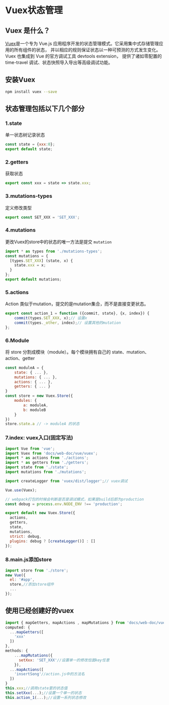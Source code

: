 # Vuex状态管理

## Vuex 是什么？

[Vuex](https://vuex.vuejs.org/zh-cn/)是一个专为 Vue.js 应用程序开发的状态管理模式。它采用集中式存储管理应用的所有组件的状态，
并以相应的规则保证状态以一种可预测的方式发生变化。Vuex 也集成到 Vue 的官方调试工具 devtools extension，
提供了诸如零配置的 time-travel 调试、状态快照导入导出等高级调试功能。

## 安装Vuex

```bash
npm install vuex --save
```

## 状态管理包括以下几个部分

### 1.state

单一状态树记录状态

```js
const state = {xxx:0};
export default state;
```  

### 2.getters

获取状态

```js
export const xxx = state => state.xxx;
``` 

### 3.mutations-types

定义修改类型

```js
export const SET_XXX = 'SET_XXX';
``` 

### 4.mutations

更改Vuex的store中的状态的唯一方法是提交 `mutation`

```js
import * as types from './mutations-types';
const mutations = {
  [types.SET_XXX] (state, x) {
    state.xxx = x;
  }
};
export default mutations;
```

### 5.actions

Action 类似于mutation，提交的是mutation集合，而不是直接变更状态。

```js
export const action_1 = function ({commit, state}, {x, index}) {
    commit(types.SET_XXX, x);// 设置x
    commit(types._other, index);// 设置其他的mutation
};
```

### 6.Module

将 store 分割成模块（module）。每个模块拥有自己的 state、mutation、action、getter

```js
const moduleA = {
    state: { ... },
    mutations: { ... },
    actions: { ... },
    getters: { ... }
}
const store = new Vuex.Store({
    modules: {
        a: moduleA,
        b: moduleB
    }
})
store.state.a // -> moduleA 的状态
```   

### 7.index: vuex入口(固定写法)

```js
import Vue from 'vue';
import Vuex from 'docs/web-doc/vue/vuex';
import * as actions from './actions';
import * as getters from './getters';
import state from './state';
import mutations from './mutations';

import createLogger from 'vuex/dist/logger';// vuex调试

Vue.use(Vuex);

// webpack打包的时候会判断是否是调试模式，如果是build后即为production
const debug = process.env.NODE_ENV !== 'production';

export default new Vuex.Store({
  actions,
  getters,
  state,
  mutations,
  strict: debug,
  plugins: debug ? [createLogger()] : []
});

```

### 8.main.js添加store

```js
import store from './store';
new Vue({
  el: '#app',
  store,//添加store组件
  ...
});
```

## 使用已经创建好的vuex

```js
import { mapGetters, mapActions , mapMutations } from 'docs/web-doc/vue/vuex';
computed: {
  ...mapGetters([
    'xxx'
  ])
},
methods: {
    ...mapMutations({
      setXxx: 'SET_XXX'//设置单一的修改恰面key任意
    }),
  ...mapActions([
    'insertSong'//action.js中的方法名
  ])
}
this.xxx;//调用state里的状态值
this.setXxx(...);//设置一个单一的状态
this.action_1(...);//设置一系列状态修改
```
